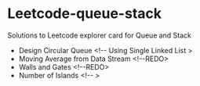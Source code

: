 # Leetcode-queue-stack
Solutions to Leetcode explorer card for Queue and Stack

* Design Circular Queue <!-- Using Single Linked List >
* Moving Average from Data Stream <!--REDO>
* Walls and Gates <!--REDO>
* Number of Islands <!-- >